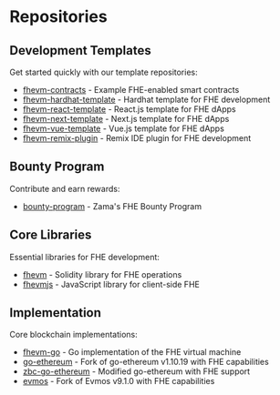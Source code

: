 # Repositories

## Development Templates

Get started quickly with our template repositories:

- [fhevm-contracts](https://github.com/zama-ai/fhevm-contracts) - Example FHE-enabled smart contracts
- [fhevm-hardhat-template](https://github.com/zama-ai/fhevm-hardhat-template) - Hardhat template for FHE development
- [fhevm-react-template](https://github.com/zama-ai/fhevm-react-template) - React.js template for FHE dApps
- [fhevm-next-template](https://github.com/zama-ai/fhevm-next-template) - Next.js template for FHE dApps
- [fhevm-vue-template](https://github.com/zama-ai/fhevm-vue-template) - Vue.js template for FHE dApps
- [fhevm-remix-plugin](https://github.com/zama-ai/fhevm-remix-plugin) - Remix IDE plugin for FHE development

## Bounty Program

Contribute and earn rewards:

- [bounty-program](https://github.com/zama-ai/bounty-program) - Zama's FHE Bounty Program

## Core Libraries

Essential libraries for FHE development:

- [fhevm](https://github.com/zama-ai/fhevm/) - Solidity library for FHE operations
- [fhevmjs](https://github.com/zama-ai/fhevmjs/) - JavaScript library for client-side FHE

## Implementation

Core blockchain implementations:

- [fhevm-go](https://github.com/zama-ai/fhevm-go/) - Go implementation of the FHE virtual machine
- [go-ethereum](https://github.com/zama-ai/go-ethereum) - Fork of go-ethereum v1.10.19 with FHE capabilities
- [zbc-go-ethereum](https://github.com/zama-ai/zbc-go-ethereum/) - Modified go-ethereum with FHE support
- [evmos](https://github.com/zama-ai/evmos) - Fork of Evmos v9.1.0 with FHE capabilities